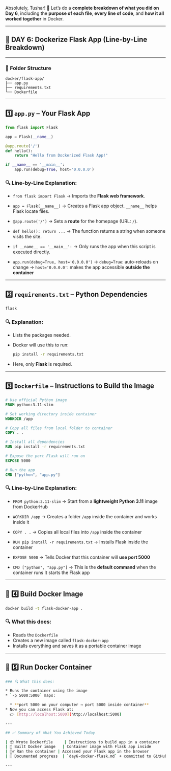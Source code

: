 Absolutely, Tushar! 💯 Let’s do a **complete breakdown of what you did on Day 6**, including the **purpose of each file**, **every line of code**, and **how it all worked together** in Docker.

---

## 🐳 **DAY 6: Dockerize Flask App (Line-by-Line Breakdown)**

---

### 📁 Folder Structure

```
docker/flask-app/
├── app.py
├── requirements.txt
└── Dockerfile
```

---

## 1️⃣ `app.py` – Your Flask App

```python
from flask import Flask

app = Flask(__name__)

@app.route('/')
def hello():
    return "Hello from Dockerized Flask App!"

if __name__ == '__main__':
    app.run(debug=True, host='0.0.0.0')
```

### 🔍 Line-by-Line Explanation:

* `from flask import Flask`
  → Imports the **Flask web framework**.

* `app = Flask(__name__)`
  → Creates a Flask app object. `__name__` helps Flask locate files.

* `@app.route('/')`
  → Sets a **route** for the homepage (URL: `/`).

* `def hello(): return ...`
  → The function returns a string when someone visits the site.

* `if __name__ == '__main__':`
  → Only runs the app when this script is executed directly.

* `app.run(debug=True, host='0.0.0.0')`
  → `debug=True`: auto-reloads on change
  → `host='0.0.0.0'`: makes the app accessible **outside the container**

---

## 2️⃣ `requirements.txt` – Python Dependencies

```txt
flask
```

### 🔍 Explanation:

* Lists the packages needed.
* Docker will use this to run:

  ```bash
  pip install -r requirements.txt
  ```
* Here, only **Flask** is required.

---

## 3️⃣ `Dockerfile` – Instructions to Build the Image

```Dockerfile
# Use official Python image
FROM python:3.11-slim

# Set working directory inside container
WORKDIR /app

# Copy all files from local folder to container
COPY . .

# Install all dependencies
RUN pip install -r requirements.txt

# Expose the port Flask will run on
EXPOSE 5000

# Run the app
CMD ["python", "app.py"]
```

### 🔍 Line-by-Line Explanation:

* `FROM python:3.11-slim`
  → Start from a **lightweight Python 3.11** image from DockerHub

* `WORKDIR /app`
  → Creates a folder `/app` inside the container and works inside it

* `COPY . .`
  → Copies all local files into `/app` inside the container

* `RUN pip install -r requirements.txt`
  → Installs Flask inside the container

* `EXPOSE 5000`
  → Tells Docker that this container will **use port 5000**

* `CMD ["python", "app.py"]`
  → This is the **default command** when the container runs
  It starts the Flask app

---

## 🔨 4️⃣ Build Docker Image

```bash
docker build -t flask-docker-app .
```

### 🔍 What this does:

* Reads the `Dockerfile`
* Creates a new image called `flask-docker-app`
* Installs everything and saves it as a portable container image

---

## 🚀 5️⃣ Run Docker Container
```bash
### 🔍 What this does:

* Runs the container using the image
* `-p 5000:5000` maps:

  * **port 5000 on your computer → port 5000 inside container**
* Now you can access Flask at:
  👉 [http://localhost:5000](http://localhost:5000)

---

## ✅ Summary of What You Achieved Today

| 📦 Wrote Dockerfile     | Instructions to build app in a container     |
| 🔧 Built Docker image   | Container image with Flask app inside        |
| 🏃‍♂️ Ran the container | Accessed your Flask app in the browser       |
| 📑 Documented progress  | `day6-docker-flask.md` + committed to GitHub |

---


